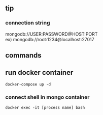 ## tip
### connection string
mongodb://USER:PASSWORD@HOST:PORT  
ex) mongodb://root:1234@localhost:27017

## commands

## run docker container
```
docker-compose up -d
```

### connect shell in mongo container
```
docker exec -it [process name] bash
```